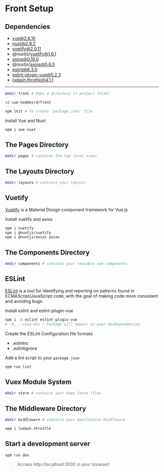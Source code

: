 # Front Setup

## Dependencies
* vue@2.6.10
* nuxt@2.9.2
* vuetify@2.0.11
* @nuxtjs/vuetify@1.6.1
* axios@0.19.0
* @nuxtjs/axios@5.6.0
* eslint@6.3.0
* eslint-plugin-vue@5.2.3
* lodash.throttle@4.1.1
***

```bash
mkdir front # Make a directory in project folder

cd vue-nodebird/front

npm init # To create 'package.json' file 
```

Install Vue and Nuxt
```bash
npm i vue nuxt
```

## The Pages Directory
```bash
mkdir pages # contains the top level views
```

## The Layouts Directory
```bash
mkdir layouts # contains your layouts
```

## Vuetify
[Vuetify](https://vuetifyjs.com/ko/) is a Material Design component framework for Vue.js

Install vuetify and axios 
```bash
npm i vuetify
npm i @nuxtjs/vuetify
npm i @nuxtjs/axios axios
```

## The Components Directory
```bash
mkdir components # contains your reusable vue components
```

## ESLint
[ESLint](https://eslint.org/) is a tool for identifying and reporting on patterns found in ECMAScript/JavaScript code, with the goal of making code more consistent and avoiding bugs. 

Install eslint and eslint-plugin-vue
```bash
npm i -D eslint eslint-plugin-vue 
# -D, --save-dev : Package will appear in your devDependencies
```

Create the ESLint Configuration file formats
* .eslintrc
* .eslintignore 
  
Add a lint script to your ```package.json```
```bash
npm run lint
```

## Vuex Module System
```bash
mkdir store # contains your Vuex Store files
```

## The Middleware Directory
```bash
mkdir middleware # contains your Application Middleware
```

```bash
npm i lodash.throttle
```

## Start a development server
```bash
npm run dev
```
> Access http://localhost:3000 in your browser!